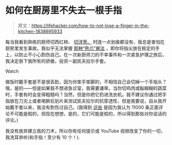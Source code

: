 # 如何在厨房里不失去一根手指

> 原文：<https://lifehacker.com/how-to-not-lose-a-finger-in-the-kitchen-1838695933>

每当我看到熟练的厨师切西红柿、 [切洋葱、](https://lifehacker.com/chop-an-onion-super-finely-and-keep-your-fingers-intac-1668815506?_ga=2.219183577.1971165680.1570015976-328077970.1570015976) 时连一点划痕都没有，我总是害怕在厨房里发生事故。我似乎无法掌握 [那种“熊爪”握法](https://www.cooksillustrated.com/articles/229-how-to-cut-an-onion) ，即你将指尖放在稳定的手上，以防止不小心割伤自己。在一次新厨师刀的不幸事件和一次紧急护理之旅后，我决定吞下我所有的骄傲，投资一副凯夫拉尔手套。

Watch

做饭时戴手套是不是很丢脸，因为你笨手笨脚的，不相信自己会切掉一个手指头？哦，是的——但是如果我不想进急诊室，我需要谦卑。当你切鸡肉或黏糊糊的蔬菜时，手套有时会变得粗糙吗？当然，但是你把它扔进洗衣机。我不建议你通过把手指放在刀刃上或者喝醉后划片来测试凯夫拉尔的抗穿透性，但是我要说，自从我开始戴手套以来，我没有割伤过自己。(我得到 [这些](https://www.amazon.com/gp/product/B00W5DMX3C/ref=ppx_yo_dt_b_search_asin_title?asc_campaign=InlineText&asc_refurl=https://lifehacker.com/how-to-not-lose-a-finger-in-the-kitchen-1838695933&asc_source=&ie=UTF8&psc=1&tag=kinjalifehackerlink-20) 是因为我认为 11000 条正面评论不可能是假的，但现在想想，是的，它们可能是假的，所以得到那些对你说话的评论。)

我没有放弃建立我的刀术，所以你有任何提示或 YouTube 视频改变了你的一切，我洗耳恭听(和手指！至少有 10 个！).